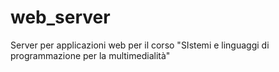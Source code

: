 # web_server
Server per applicazioni web per il corso "SIstemi e linguaggi di programmazione per la multimedialità"

